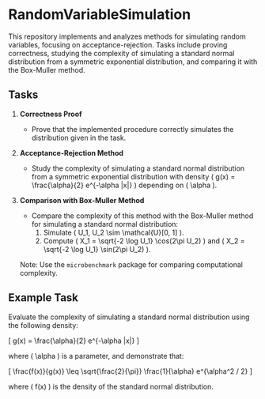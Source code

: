 # RandomVariableSimulation
This repository implements and analyzes methods for simulating random variables, focusing on acceptance-rejection. Tasks include proving correctness, studying the complexity of simulating a standard normal distribution from a symmetric exponential distribution, and comparing it with the Box-Muller method.


## Tasks

1. **Correctness Proof**
   - Prove that the implemented procedure correctly simulates the distribution given in the task.

2. **Acceptance-Rejection Method**
   - Study the complexity of simulating a standard normal distribution from a symmetric exponential distribution with density \( g(x) = \frac{\alpha}{2} e^{-\alpha |x|} \) depending on \( \alpha \).

3. **Comparison with Box-Muller Method**
   - Compare the complexity of this method with the Box-Muller method for simulating a standard normal distribution:
     1. Simulate \( U_1, U_2 \sim \mathcal{U}[0, 1] \).
     2. Compute \( X_1 = \sqrt{-2 \log U_1} \cos(2\pi U_2) \) and \( X_2 = \sqrt{-2 \log U_1} \sin(2\pi U_2) \).

   Note: Use the `microbenchmark` package for comparing computational complexity.

## Example Task
Evaluate the complexity of simulating a standard normal distribution using the following density:

\[ g(x) = \frac{\alpha}{2} e^{-\alpha |x|} \]

where \( \alpha \) is a parameter, and demonstrate that:

\[ \frac{f(x)}{g(x)} \leq \sqrt{\frac{2}{\pi}} \frac{1}{\alpha} e^{\alpha^2 / 2} \]

where \( f(x) \) is the density of the standard normal distribution.


